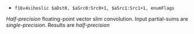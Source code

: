 * `f16v4sihoslic $aDst0, $aSrc0:Src0+1, $aSrc1:Src1+1, enumFlags`

*Half-precision* floating-point vector slim convolution. Input
partial-sums are *single-precision*. Results are *half-precision*
